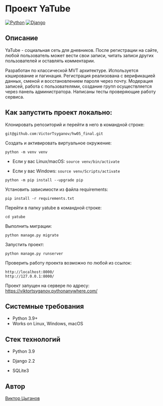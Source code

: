 # Проект YaTube

[![Python](https://img.shields.io/badge/-Python-464641?style=flat-square&logo=Python)](https://www.python.org/)
[![Django](https://img.shields.io/badge/Django-464646?style=flat-square&logo=django)](https://www.djangoproject.com/)

## Описание

YaTube - социальная сеть для дневников. После регистрации на сайте, любой пользователь может вести свои записи, читать записи других пользователей и оставлять комментарии.

Разработан по классической MVT архитектуре. Используется кэширование и пагинация. Регистрация реализована с верификацией данных, сменой и восстановлением пароля через почту. Модерация записей, работа с пользователями, создание групп осуществляется через панель администратора. Написаны тесты проверяющие работу сервиса.

## Как запустить проект локально:

Клонировать репозиторий и перейти в него в командной строке:

``` git@github.com:VictorTsyganov/hw05_final.git ```

Создать и активировать виртуальное окружение:

``` python -m venv venv ``` 

* Если у вас Linux/macOS:
    ``` source venv/bin/activate ``` 

* Если у вас Windows:
    ``` source venv/Scripts/activate ```
    
``` python -m pip install --upgrade pip ``` 

Установить зависимости из файла requirements:

``` pip install -r requirements.txt ``` 

Перейти в папку yatube в командной строке:

``` cd yatube ``` 

Выполнить миграции:

``` python manage.py migrate ``` 

Запустить проект:

``` python manage.py runserver ```

Проверить работу проекта возможно по любой из ссылок:

```
http://localhost:8000/
http://127.0.0.1:8000/
```

Проект запущен на сервере по адресу: https://viktortsyganov.pythonanywhere.com/

## Системные требования
- Python 3.9+
- Works on Linux, Windows, macOS

## Стек технологий

- Python 3.9

- Django 2.2

- SQLite3

## Автор

[Виктор Цыганов](https://github.com/VictorTsyganov)
